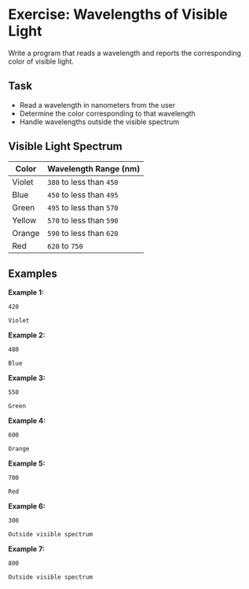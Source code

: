 # Exercise: Wavelengths of Visible Light

Write a program that reads a wavelength and reports the corresponding color of visible light.

## Task
- Read a wavelength in nanometers from the user
- Determine the color corresponding to that wavelength
- Handle wavelengths outside the visible spectrum

## Visible Light Spectrum
| Color  | Wavelength Range (nm) |
|--------|-----------------------|
| Violet | `380` to less than `450`  |
| Blue   | `450` to less than `495`  |
| Green  | `495` to less than `570`  |
| Yellow | `570` to less than `590`  |
| Orange | `590` to less than `620`  |
| Red    | `620` to `750`            |

## Examples
**Example 1:**
```
420
```
```
Violet
```

**Example 2:**
```
480
```
```
Blue
```

**Example 3:**
```
550
```
```
Green
```

**Example 4:**
```
600
```
```
Orange
```

**Example 5:**
```
700
```
```
Red
```

**Example 6:**
```
300
```
```
Outside visible spectrum
```

**Example 7:**
```
800
```
```
Outside visible spectrum
```

